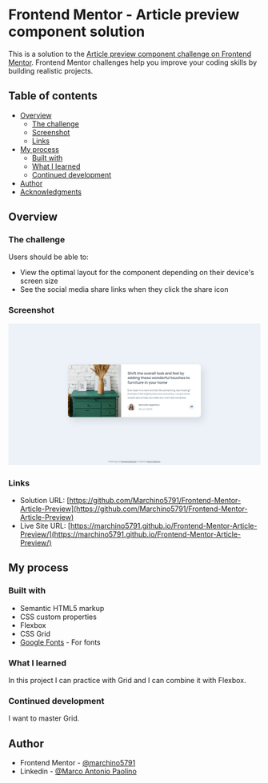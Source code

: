 # Frontend Mentor - Article preview component solution

This is a solution to the [Article preview component challenge on Frontend Mentor](https://www.frontendmentor.io/challenges/article-preview-component-dYBN_pYFT). Frontend Mentor challenges help you improve your coding skills by building realistic projects. 

## Table of contents

- [Overview](#overview)
  - [The challenge](#the-challenge)
  - [Screenshot](#screenshot)
  - [Links](#links)
- [My process](#my-process)
  - [Built with](#built-with)
  - [What I learned](#what-i-learned)
  - [Continued development](#continued-development)
- [Author](#author)
- [Acknowledgments](#acknowledgments)

## Overview

### The challenge

Users should be able to:

- View the optimal layout for the component depending on their device's screen size
- See the social media share links when they click the share icon

### Screenshot

![Article Preview screenshot](https://github.com/Marchino5791/Frontend-Mentor-Article-Preview/blob/main/Screenshot%20AP.png)

### Links

- Solution URL: [https://github.com/Marchino5791/Frontend-Mentor-Article-Preview](https://github.com/Marchino5791/Frontend-Mentor-Article-Preview)
- Live Site URL: [https://marchino5791.github.io/Frontend-Mentor-Article-Preview/](https://marchino5791.github.io/Frontend-Mentor-Article-Preview/)

## My process

### Built with

- Semantic HTML5 markup
- CSS custom properties
- Flexbox
- CSS Grid
- [Google Fonts](https://styled-components.com/) - For fonts

### What I learned

In this project I can practice with Grid and I can combine it with Flexbox.

### Continued development

I want to master Grid.

## Author

- Frontend Mentor - [@marchino5791](https://www.frontendmentor.io/profile/marchino5791)
- Linkedin - [@Marco Antonio Paolino](https://www.linkedin.com/in/marco-paolino)
